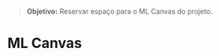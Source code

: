 > **Objetivo:** Reservar espaço para o ML Canvas do projeto.

# ML Canvas

<!-- Inserir o ML Canvas preenchido conforme o desenvolvimento do projeto. -->
